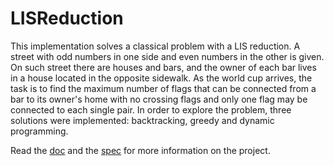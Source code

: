 # LISReduction

This implementation solves a classical problem with a LIS reduction. A street with odd numbers in one side and even numbers in the other is given. On such street there are houses and bars, and the owner of each bar lives in a house located in the opposite sidewalk. As the world cup arrives, the task is to find the maximum number of flags that can be connected from a bar to its owner's home with no crossing flags and only one flag may be connected to each single pair. In order to explore the problem, three solutions were implemented: backtracking, greedy and dynamic programming.

Read the [doc](res/doc.pdf) and the [spec](res/spec.pdf) for more information on the project.
